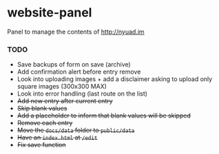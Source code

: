 # website-panel
Panel to manage the contents of http://nyuad.im 


### TODO
- Save backups of form on save (archive)
- Add confirmation alert before entry remove
- Look into uploading images + add a disclaimer asking to upload only square images (300x300 MAX)
- Look into error handling (last route on the list)
- ~~Add new entry after current entry~~
- ~~Skip blank values~~
- ~~Add a placeholder to inform that blank values will be skipped~~
- ~~Remove each entry~~
- ~~Move the `docs/data` folder to `public/data`~~
- ~~Have an `index.html` at `/edit`~~
- ~~Fix save function~~

